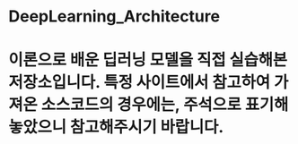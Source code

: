 # DeepLearning_Architecture

# 이론으로 배운 딥러닝 모델을 직접 실습해본 저장소입니다. 특정 사이트에서 참고하여 가져온 소스코드의 경우에는, 주석으로 표기해놓았으니 참고해주시기 바랍니다.
